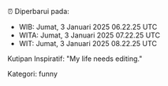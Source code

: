 ⏰ Diperbarui pada:
- WIB: Jumat, 3 Januari 2025 06.22.25 UTC
- WITA: Jumat, 3 Januari 2025 07.22.25 UTC
- WIT: Jumat, 3 Januari 2025 08.22.25 UTC

Kutipan Inspiratif:
"My life needs editing."


Kategori: funny

